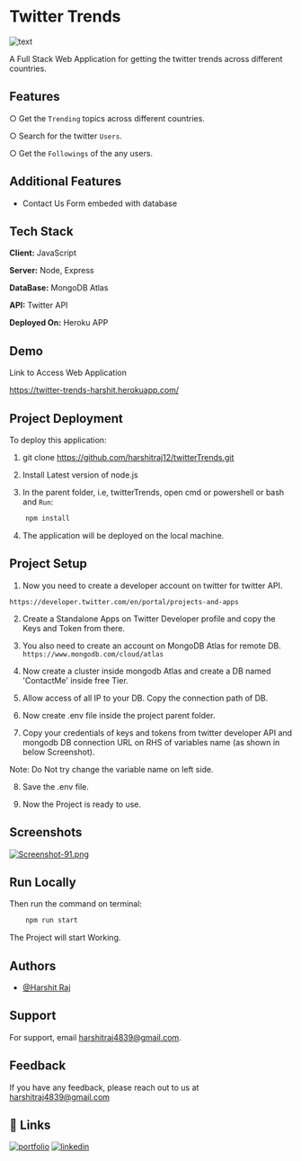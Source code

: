 
# Twitter Trends

![text](https://codemoto.io/wp-content/themes/cloudhost/library/images/node-express-mongo.png)


A Full Stack Web Application for getting the twitter trends across different countries.



## Features

○ Get the `Trending` topics across different countries.

○ Search for the twitter `Users`.

○ Get the `Followings` of the any users.



  
## Additional Features

- Contact Us Form embeded with database

  
## Tech Stack

**Client:** JavaScript

**Server:** Node, Express

**DataBase:** MongoDB Atlas

**API:** Twitter API

**Deployed On:** Heroku APP
  
## Demo

Link to Access Web Application

https://twitter-trends-harshit.herokuapp.com/

  
## Project Deployment

To deploy this application:

1. git clone https://github.com/harshitraj12/twitterTrends.git

2. Install Latest version of node.js

3. In the parent folder, i.e, twitterTrends, open cmd or powershell or bash and `Run`: 

```bash
    npm install
```

4. The application will be deployed on the local machine.
## Project Setup

1. Now you need to create a developer account on twitter for twitter API. 

`https://developer.twitter.com/en/portal/projects-and-apps`

2. Create a Standalone Apps on Twitter Developer profile and copy the Keys and Token from there.

3. You also need to create an account on MongoDB Atlas for remote DB.
`https://www.mongodb.com/cloud/atlas` 

4. Now create a cluster inside mongodb Atlas and create a DB named 'ContactMe' inside free Tier.

5. Allow access of all IP to your DB. Copy the connection path of DB.

6. Now create .env file inside the project parent folder.

7. Copy your credentials of keys and tokens from twitter developer API and mongodb DB connection URL on RHS of variables name (as shown in below Screenshot).

Note: Do Not try change the variable name on left side.
  

8. Save the .env file. 

9. Now the Project is ready to use.

## Screenshots

[![Screenshot-91.png](https://i.postimg.cc/DzfnVfV8/Screenshot-91.png)](https://postimg.cc/qNF9yTvT)
  
## Run Locally

Then run the command on terminal: 
```bash
    npm run start
```

The Project will start Working.
## Authors

- [@Harshit Raj](https://github.com/harshitraj12/)

  
## Support

For support, email harshitraj4839@gmail.com.

  
## Feedback

If you have any feedback, please reach out to us at harshitraj4839@gmail.com

  
## 🔗 Links
[![portfolio](https://img.shields.io/badge/my_portfolio-000?style=for-the-badge&logo=ko-fi&logoColor=white)](https://harshitraj-portfolio.herokuapp.com/)
[![linkedin](https://img.shields.io/badge/linkedin-0A66C2?style=for-the-badge&logo=linkedin&logoColor=white)](https://www.linkedin.com/in/harshit-raj-1a95221b9
)

  